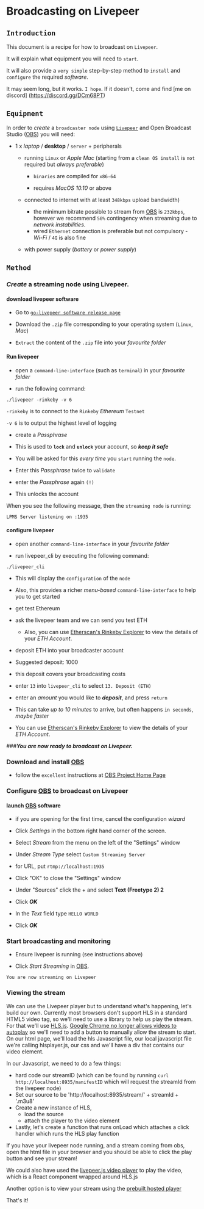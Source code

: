 # Broadcasting on Livepeer

## `Introduction`

This document is a recipe for how to broadcast on `Livepeer`.

It will explain what equipment you will need to `start`.

It will also provide a `very simple` step-by-step method to `install` and `configure` the required _software_.

It may seem long, but it works. `I hope`. If it doesn't, come and find [me on discord] (https://discord.gg/DCm68PT)

## `Equipment`

In order to _create_ a `broadcaster node` using [`Livepeer`](http://livepeer.org) and Open Broadcast Studio ([OBS](http://obsproject.com)) you will need:

- 1 x _laptop_ / **desktop** / `server` + peripherals

  - running `Linux` or _Apple Mac_ (starting from a `clean OS install` is `not` required but _always preferable_)

    - `binaries` are compiled for `x86-64`

    - requires _MacOS 10.10_ or above

  - connected to internet with at least `348kbps` upload bandwidth)

    - the minimum bitrate possible to stream from  [OBS](http://obsproject.com) is `232kbps`, however we recommend `50%` contingency when streaming due to _network instabilities_.
    - wired `Ethernet` connection is preferable but not compulsory - _Wi-Fi_ / `4G` is also fine

  - with power supply (_battery_ or _power supply_)

## `Method`

### _Create_ a streaming node using Livepeer.

#### download livepeer software

- Go to [`go-livepeer software release page`](https://github.com/livepeer/go-livepeer/releases)

- Download the `.zip` file corresponding to your operating system (`Linux`, _Mac_)

- `Extract` the content of the `.zip` file into your _favourite folder_

#### Run livepeer

- open a `command-line-interface` (such as `terminal`) in your _favourite folder_

- run the following command:

```
./livepeer -rinkeby -v 6
```

`-rinkeby` is to connect to the `Rinkeby` _Ethereum_ `Testnet`

`-v 6` is to output the highest level of logging

- create a _Passphrase_

 - This is used to **`lock`** and **`unlock`** your account, so _**keep it safe**_
 - You will be asked for this _every time_ you `start` running the `node`.
 - Enter this _Passphrase_ twice to `validate`


- enter the _Passphrase_ again `(!)`

 - This unlocks the account

When you see the following message, then the `streaming node` is running:

```
LPMS Server listening on :1935
```

#### configure livepeer

- open another `command-line-interface` in your _favourite folder_

- run livepeer_cli by executing the following command:

```
./livepeer_cli
```

- This will display the `configuration` of the `node`
- Also, this provides a richer _menu-based_ `command-line-interface` to help you to get started

- get test Ethereum

- ask the livepeer team and we can send you test ETH

    - Also, you can use [Etherscan's Rinkeby Explorer](https://rinkeby.etherscan.io) to view the details of your _ETH Account_.

- deposit ETH into your broadcaster account
 - Suggested deposit: 1000

 - this deposit covers your broadcasting costs

 - enter `13` into `livepeer_cli` to select `13. Deposit (ETH)`

 - enter an _amount_ you would like to _**deposit**_, and press `return`

 - This can take _up to 10 minutes_ to arrive, but often happens `in seconds`, _maybe faster_
 - You can use [Etherscan's Rinkeby Explorer](https://rinkeby.etherscan.io) to view the details of your _ETH Account_.

###_**You are now ready to broadcast on Livepeer.**_

### Download and install [OBS](http://obsproject.com)

- follow the `excellent` instructions at [OBS Project Home Page](http://obsproject.com)

### Configure [OBS](http://obsproject.com) to broadcast on Livepeer

#### launch [OBS](http://obsproject.com) software

- if you are opening for the first time, cancel the configuration _wizard_

- Click _Settings_ in the bottom right hand corner of the screen.

- Select _Stream_ from the menu on the left of the "Settings" window

- Under _Stream Type_ select `Custom Streaming Server`

- for URL, put `rtmp://localhost:1935`

- Click "OK" to close the "Settings" window

- Under "Sources" click the + and select **Text (Freetype 2) 2**

- Click _**OK**_

- In the _Text_ field type `HELLO WORLD`

- Click _**OK**_

### Start broadcasting and monitoring

- Ensure livepeer is running (see instructions above)

- Click _Start Streaming_ in [OBS](http://obsproject.com).

```
You are now streaming on Livepeer
```

### Viewing the stream

We can use the Livepeer player but to understand what's happening, let's build our own.  Currently most browsers don't support HLS in a standard HTML5 video tag, so we'll need to use a library to help us play the stream.  For that we'll use [HLS.js](https://github.com/video-dev/hls.js/).  [Google Chrome no longer allows videos to autoplay](https://developers.google.com/web/updates/2017/09/autoplay-policy-changes) so we'll need to add a button to manually allow the stream to start.  
On our html page, we'll load the hls Javascript file, our local javascript file we're calling hlsplayer.js, our css and we'll have a div that contains our video element.  

In our Javascript, we need to do a few things:
- hard code our streamID (which can be found by running ```curl http://localhost:8935/manifestID``` which will request the streamId from the livepeer node)
- Set our source to be 'http://localhost:8935/stream/' + streamId + '.m3u8'
- Create a new instance of HLS,
  - load the source
  - attach the player to the video element
- Lastly, let's create a function that runs onLoad which attaches a click handler which runs the HLS play function

If you have your livepeer node running, and a stream coming from obs, open the html file in your browser and you should be able to click the play button and see your stream!  

We could also have used the [livepeer.js video player](https://github.com/livepeer/livepeerjs/tree/master/packages/chroma) to play the video, which is a React component wrapped around HLS.js

Another option is to view your stream using the [prebuilt hosted player](media.livepeer.org/player.html)

That's it!
